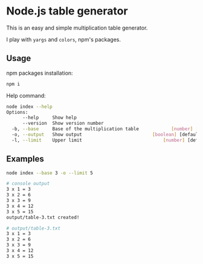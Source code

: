 # Node.js table generator
This is an easy and simple multiplication table generator.

I play with `yargs` and `colors`, npm's packages.

## Usage
npm packages installation:
```bash
npm i
```

Help command:
```bash
node index --help               
Options:
      --help     Show help                                             [boolean]
      --version  Show version number                                   [boolean]
  -b, --base     Base of the multiplication table            [number] [required]
  -o, --output   Show output                          [boolean] [default: false]
  -l, --limit    Upper limit                              [number] [default: 10]
```

## Examples
```bash
node index --base 3 -o --limit 5

# console output
3 x 1 = 3
3 x 2 = 6
3 x 3 = 9
3 x 4 = 12
3 x 5 = 15
output/table-3.txt created!

# output/table-3.txt
3 x 1 = 3
3 x 2 = 6
3 x 3 = 9
3 x 4 = 12
3 x 5 = 15
```

